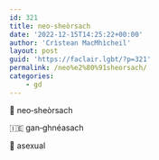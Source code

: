 ```yaml
---
id: 321
title: neo‑sheòrsach
date: '2022-12-15T14:25:22+00:00'
author: 'Crìstean MacMhìcheil'
layout: post
guid: 'https://faclair.lgbt/?p=321'
permalink: /neo%e2%80%91sheorsach/
categories:
    - gd
---
```


&#x1f3f4;&#xe0067;&#xe0062;&#xe0073;&#xe0063;&#xe0074;&#xe007f; neo‑sheòrsach

&#x1f1ee;&#x1f1ea; gan‑ghnéasach

&#x1f3f4;&#xe0067;&#xe0062;&#xe0065;&#xe006e;&#xe0067;&#xe007f; asexual